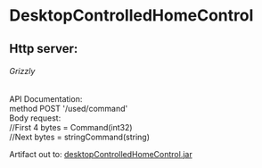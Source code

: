 # DesktopControlledHomeControl

Http server:
-------
###### Grizzly ######  

API Documentation:  
method POST '/used/command'  
Body request:  
//First 4 bytes = Command(int32)   
//Next bytes = stringCommand(string)

Artifact out to: [desktopControlledHomeControl.jar](https://github.com/darkfoxs96/homecontrol/tree/master/desktopControlled/out/artifacts/desktopControlledHomeControl_jar)
